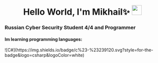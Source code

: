 <h1 align="center">Hello World, I'm Mikhail✨</a> 
<img src="https://github.com/blackcater/blackcater/raw/main/images/Hi.gif" height="32"/></h1>
<h3>Russian Cyber Security Student 4/4 and Programmer</h3>
<h4>Im learning programming languages:</h4>
  <div>![C#](https://img.shields.io/badge/c%23-%23239120.svg?style=for-the-badge&logo=csharp&logoColor=white)</div>
